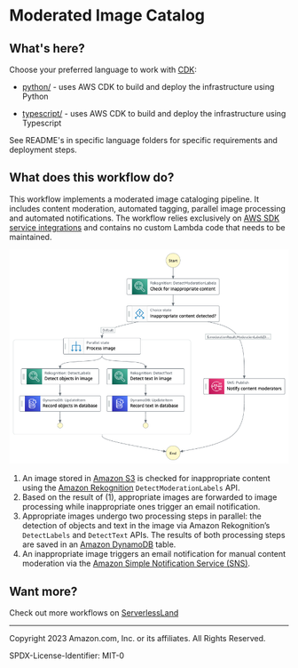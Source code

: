 # Moderated Image Catalog

## What's here?

Choose your preferred language to work with [CDK](https://aws.amazon.com/cdk/):

* [python/](python/) - uses AWS CDK to build and deploy the infrastructure using Python

* [typescript/](typescript/) - uses AWS CDK to build and deploy the infrastructure using Typescript

See README's in specific language folders for specific requirements and deployment steps.

## What does this workflow do?

This workflow implements a moderated image cataloging pipeline. It includes content moderation, automated tagging, parallel image processing and automated notifications. The workflow relies exclusively on [AWS SDK service integrations](https://docs.aws.amazon.com/step-functions/latest/dg/supported-services-awssdk.html) and contains no custom Lambda code that needs to be maintained.

![image](./python/resources/statemachine.png)

1. An image stored in [Amazon S3](https://aws.amazon.com/s3/) is checked for inappropriate content using the [Amazon Rekognition](https://aws.amazon.com/rekognition/) `DetectModerationLabels` API.
2. Based on the result of (1), appropriate images are forwarded to image processing while inappropriate ones trigger an email notification.
3. Appropriate images undergo two processing steps in parallel: the detection of objects and text in the image via Amazon Rekognition’s `DetectLabels` and `DetectText` APIs. The results of both processing steps are saved in an [Amazon DynamoDB](https://aws.amazon.com/dynamodb/) table.
4. An inappropriate image triggers an email notification for manual content moderation via the [Amazon Simple Notification Service (SNS)](https://aws.amazon.com/sns/).

## Want more?

Check out more workflows on [ServerlessLand](https://serverlessland.com/workflows)

----
Copyright 2023 Amazon.com, Inc. or its affiliates. All Rights Reserved.

SPDX-License-Identifier: MIT-0
